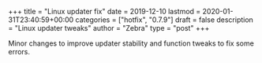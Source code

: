 +++
title = "Linux updater fix"
date = 2019-12-10
lastmod = 2020-01-31T23:40:59+00:00
categories = ["hotfix", "0.7.9"]
draft = false
description = "Linux updater tweaks"
author = "Zebra"
type = "post"
+++

Minor changes to improve updater stability and function tweaks to fix some errors.
